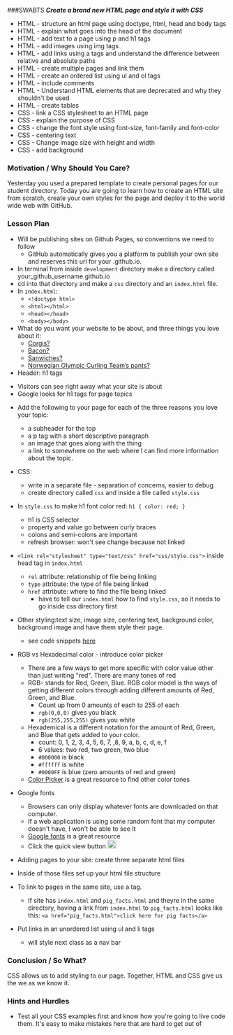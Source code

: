 ###SWABTS
***Create a brand new HTML page and style it with CSS***
  + HTML - structure an html page using doctype, html, head and body tags
  + HTML - explain what goes into the head of the document
  + HTML - add text to a page using p and h1 tags
  + HTML - add images using img tags
  + HTML - add links using a tags and understand the difference between relative and absolute paths
  + HTML - create multiple pages and link them
  + HTML - create an ordered list using ul and ol tags
  + HTML - include comments
  + HTML - Understand HTML elements that are deprecated and why they shouldn't be used
  + HTML - create tables
  + CSS - link a CSS stylesheet to an HTML page
  + CSS - explain the purpose of CSS
  + CSS - change the font style using font-size, font-family and font-color
  + CSS - centering text
  + CSS - Change image size with height and width
  + CSS - add background

### Motivation / Why Should You Care?
Yesterday you used a prepared template to create personal pages for our student directory. Today you are going to learn how to create an HTML site from scratch, create your own styles for the page and deploy it to the world wide web with GitHub.

### Lesson Plan
+ Will be publishing sites on Github Pages, so conventions we need to follow 
  * GitHub automatically gives you a platform to publish your own site and reserves this url for your <your github username>.github.io.
+ In terminal from inside `development` directory make a directory called your_github_username.github.io
+ cd into that directory and make a `css` directory and an `index.html` file.
+ In `index.html`:
  * `<!doctype html>` 
  *  `<html></html>`
  * `<head></head>`
  * `<body></body>`
+ What do you want your website to be about, and three things you love about it:
  * [Corgis?](http://corgiaddict.com/) 
  * [Bacon?](http://www.royalbaconsociety.com/)
  * [Sanwiches?](http://fortheloveofsandwich.tumblr.com/) 
  * [Norwegian Olympic Curling Team’s pants?](https://www.facebook.com/NOCTP)
+ Header: h1 tags
 * Visitors can see right away what your site is about 
 * Google looks for h1 tags for page topics
+ Add the following to your page for each of the three reasons you love your topic:
  * a subheader for the top
  * a p tag with a short descriptive paragraph
  * an image that goes along with the thing 
  * a link to somewhere on the web where I can find more information about the topic. 
+ CSS: 
  * write in a separate file - separation of concerns, easier to debug
  * create directory called `css` and inside a file called `style.css`
+ In `style.css` to make h1 font color red: `h1 { color: red; }`
  * h1 is CSS selector
  * property and value go between curly braces
  * colons and semi-colons are important
  * refresh browser: won't see change because not linked
+ `<link rel="stylesheet" type="text/css" href="css/style.css">` inside head tag in `index.html`
  * `rel` attribute: relationship of file being linking
  * `type` attribute: the type of file being linked
  * `href` attribute: where to find the file being linked
    * have to tell our `index.html` how to find `style.css`, so it needs to go inside css directory first
+ Other styling:text size, image size, centering text, background color, background image and have them style their page.
  * see code snippets [here](https://github.com/flatiron-school-curriculum/hs-intro-web-design-teachers-guide-code-snippet-1)
+ RGB vs Hexadecimal color - introduce color picker 
  * There are a few ways to get more specific with color value other than just writing "red". There are many tones of red
  * RGB- stands for Red, Green, Blue. RGB color model is the ways of getting different colors through adding different amounts of Red, Green, and Blue.
    * Count up from 0 amounts of each to 255 of each
    * `rgb(0,0,0)` gives you black
    * `rgb(255,255,255)` gives you white
  * Hexademical is a different notation for the amount of Red, Green, and Blue that gets added to your color.
    * count: 0, 1, 2, 3, 4, 5, 6, 7, ,8, 9, a, b, c, d, e, f
    * 6 values: two red, two green, two blue
    * `#000000` is black
    * `#ffffff` is white
    * `#0000FF` is blue (zero amounts of red and green)
  * [Color Picker](http://www.w3schools.com/tags/ref_colorpicker.asp) is a great resource to find other color tones
+ Google fonts 
  * Browsers can only display whatever fonts are downloaded on that computer. 
  * If a web application is using some random font that my computer doesn't have, I won't be able to see it
  * [Google fonts](http://www.google.com/fonts) is a great resource
  * Click the quick view button <img src="https://s3.amazonaws.com/after-school-assets/google-font-quick-view.png" height="20px">


+ Adding pages to your site: create three separate html files 
+ Inside of those files set up your html file structure
+ To link to pages in the same site, use a tag.
  * If site has `index.html` and `pig_facts.html` and theyre in the same directory, having a link from `index.html` to `pig_facts.html` looks like this: `<a href="pig_facts.html">click here for pig facts</a>`
+ Put links in an unordered list using ul and li tags
  * will style next class as a nav bar

### Conclusion / So What?
CSS allows us to add styling to our page. Together, HTML and CSS give us the we as we know it. 

### Hints and Hurdles
+ Test all your CSS examples first and know how you're going to live code them. It's easy to make mistakes here that are hard to get out of